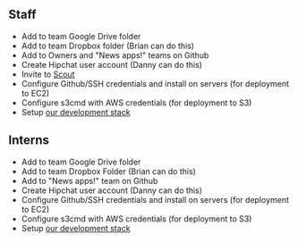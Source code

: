 Staff
-----

* Add to team Google Drive folder
* Add to team Dropbox folder (Brian can do this)
* Add to Owners and "News apps!" teams on Github
* Create Hipchat user account (Danny can do this)
* Invite to [Scout](https://scoutapp.com/npr/account_memberships/new?)
* Configure Github/SSH credentials and install on servers (for deployment to EC2)
* Configure s3cmd with AWS credentials (for deployment to S3)
* Setup [our development stack](http://blog.apps.npr.org/2013/06/06/how-to-setup-a-developers-environment.html)

Interns
-------

* Add to team Google Drive folder
* Add to team Dropbox Folder (Brian can do this)
* Add to "News apps!" team on Github
* Create Hipchat user account (Danny can do this)
* Configure Github/SSH credentials and install on servers (for deployment to EC2)
* Configure s3cmd with AWS credentials (for deployment to S3)
* Setup [our development stack](http://blog.apps.npr.org/2013/06/06/how-to-setup-a-developers-environment.html)
